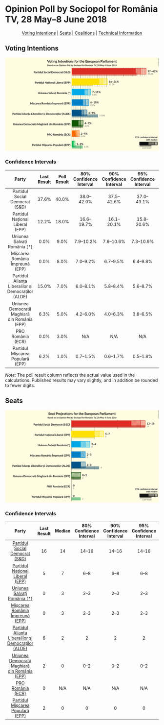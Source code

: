 # Opinion Poll by Sociopol for România TV, 28 May–8 June 2018

<p align="center"><a href="#voting-intentions">Voting Intentions</a> | <a href="#seats">Seats</a> | <a href="#coalitions">Coalitions</a> | <a href="#technical-information">Technical Information</a></p>

## Voting Intentions

![Graph with voting intentions not yet produced](2018-06-08-Sociopol.png "Voting Intentions")

### Confidence Intervals

| Party | Last Result | Poll Result | 80% Confidence Interval | 90% Confidence Interval | 95% Confidence Interval | 99% Confidence Interval |
|:-----:|:-----------:|:-----------:|:-----------------------:|:-----------------------:|:-----------------------:|:-----------------------:|
| Partidul Social Democrat (S&D) | 37.6% | 40.0% | 38.0–42.0% |37.5–42.6% |37.0–43.1% |36.1–44.0% |
| Partidul Național Liberal (EPP) | 12.2% | 18.0% | 16.6–19.7% |16.1–20.1% |15.8–20.6% |15.1–21.4% |
| Uniunea Salvați România (*) | 0.0% | 9.0% | 7.9–10.2% |7.6–10.6% |7.3–10.9% |6.9–11.5% |
| Mișcarea România Împreună (EPP) | 0.0% | 8.0% | 7.0–9.2% |6.7–9.5% |6.4–9.8% |6.0–10.4% |
| Partidul Alianța Liberalilor și Democraților (ALDE) | 15.0% | 7.0% | 6.0–8.1% |5.8–8.4% |5.6–8.7% |5.1–9.3% |
| Uniunea Democrată Maghiară din România (EPP) | 6.3% | 5.0% | 4.2–6.0% |4.0–6.3% |3.8–6.5% |3.5–7.0% |
| PRO România (ECR) | 0.0% | 3.0% | N/A |N/A |N/A |N/A |
| Partidul Mișcarea Populară (EPP) | 6.2% | 1.0% | 0.7–1.5% |0.6–1.7% |0.5–1.8% |0.4–2.1% |

*Note:* The poll result column reflects the actual value used in the calculations. Published results may vary slightly, and in addition be rounded to fewer digits.

## Seats

![Graph with seats not yet produced](2018-06-08-Sociopol-seats.png "Seats")

### Confidence Intervals

| Party | Last Result | Median | 80% Confidence Interval | 90% Confidence Interval | 95% Confidence Interval | 99% Confidence Interval |
|:-----:|:-----------:|:------:|:-----------------------:|:-----------------------:|:-----------------------:|:-----------------------:|
| <a href="#partidul-social-democrat-(s&d)">Partidul Social Democrat (S&D)</a> | 16 | 14 | 14–16 |14–16 |14–16 |14–16 |
| <a href="#partidul-național-liberal-(epp)">Partidul Național Liberal (EPP)</a> | 5 | 7 | 6–8 |6–8 |6–8 |6–8 |
| <a href="#uniunea-salvați-românia-(*)">Uniunea Salvați România (*)</a> | 0 | 3 | 2–3 |2–3 |2–3 |2–3 |
| <a href="#mișcarea-românia-împreună-(epp)">Mișcarea România Împreună (EPP)</a> | 0 | 3 | 2–3 |2–3 |2–3 |2–3 |
| <a href="#partidul-alianța-liberalilor-și-democraților-(alde)">Partidul Alianța Liberalilor și Democraților (ALDE)</a> | 6 | 2 | 2 |2 |2 |2–3 |
| <a href="#uniunea-democrată-maghiară-din-românia-(epp)">Uniunea Democrată Maghiară din România (EPP)</a> | 2 | 0 | 0–2 |0–2 |0–2 |0–2 |
| <a href="#pro-românia-(ecr)">PRO România (ECR)</a> | 0 | N/A | N/A |N/A |N/A |N/A |
| <a href="#partidul-mișcarea-populară-(epp)">Partidul Mișcarea Populară (EPP)</a> | 2 | 0 | 0 |0 |0 |0 |

